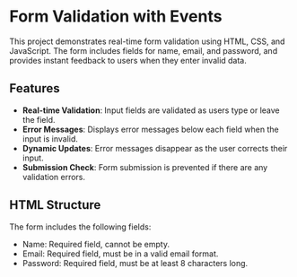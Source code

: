 # Form Validation with Events

This project demonstrates real-time form validation using HTML, CSS, and JavaScript. The form includes fields for name, email, and password, and provides instant feedback to users when they enter invalid data.

## Features

- **Real-time Validation**: Input fields are validated as users type or leave the field.
- **Error Messages**: Displays error messages below each field when the input is invalid.
- **Dynamic Updates**: Error messages disappear as the user corrects their input.
- **Submission Check**: Form submission is prevented if there are any validation errors.

## HTML Structure

The form includes the following fields:
- Name: Required field, cannot be empty.
- Email: Required field, must be in a valid email format.
- Password: Required field, must be at least 8 characters long.